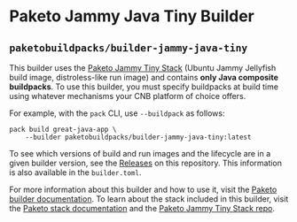 # Paketo Jammy Java Tiny Builder

## `paketobuildpacks/builder-jammy-java-tiny`

This builder uses the [Paketo Jammy Tiny
Stack](https://github.com/paketo-buildpacks/jammy-tiny-stack) (Ubuntu Jammy
Jellyfish build image, distroless-like run image) and contains 
**only Java composite buildpacks**. To use this builder, 
you must specify buildpacks at build
time using whatever mechanisms your CNB platform of choice offers.

For example, with the `pack` CLI, use `--buildpack` as follows:
```
pack build great-java-app \
    --builder paketobuildpacks/builder-jammy-java-tiny:latest
```

To see which versions of build and run images and the lifecycle are in a given
builder version, see the
[Releases](https://github.com/paketo-buildpacks/builder-jammy-java-tiny/releases)
on this repository. This information is also available in the `builder.toml`.

For more information about this builder and how to use it, visit the [Paketo
builder documentation](https://paketo.io/docs/builders/).  To learn about the
stack included in this builder, visit the [Paketo stack
documentation](https://paketo.io/docs/stacks/) and the [Paketo Jammy Tiny Stack
repo](https://github.com/paketo-buildpacks/jammy-tiny-stack).
